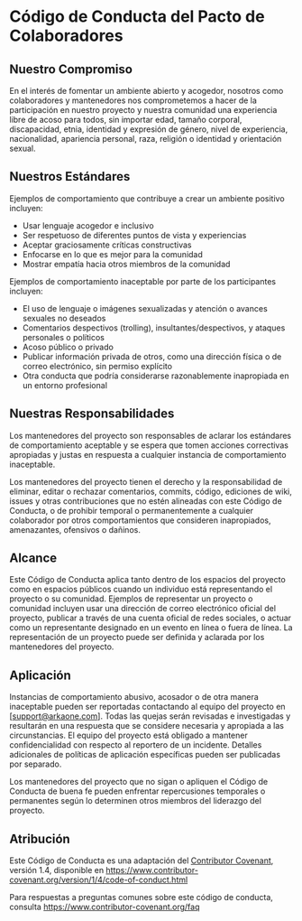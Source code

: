 # Código de Conducta del Pacto de Colaboradores

## Nuestro Compromiso

En el interés de fomentar un ambiente abierto y acogedor, nosotros como
colaboradores y mantenedores nos comprometemos a hacer de la participación en nuestro
proyecto y nuestra comunidad una experiencia libre de acoso para todos, sin importar
edad, tamaño corporal, discapacidad, etnia, identidad y expresión de género, nivel de
experiencia, nacionalidad, apariencia personal, raza, religión o identidad y
orientación sexual.

## Nuestros Estándares

Ejemplos de comportamiento que contribuye a crear un ambiente positivo incluyen:

* Usar lenguaje acogedor e inclusivo
* Ser respetuoso de diferentes puntos de vista y experiencias
* Aceptar graciosamente críticas constructivas
* Enfocarse en lo que es mejor para la comunidad
* Mostrar empatía hacia otros miembros de la comunidad

Ejemplos de comportamiento inaceptable por parte de los participantes incluyen:

* El uso de lenguaje o imágenes sexualizadas y atención o avances sexuales no deseados
* Comentarios despectivos (trolling), insultantes/despectivos, y ataques personales o políticos
* Acoso público o privado
* Publicar información privada de otros, como una dirección física o de correo
  electrónico, sin permiso explícito
* Otra conducta que podría considerarse razonablemente inapropiada en un entorno profesional

## Nuestras Responsabilidades

Los mantenedores del proyecto son responsables de aclarar los estándares de
comportamiento aceptable y se espera que tomen acciones correctivas apropiadas y
justas en respuesta a cualquier instancia de comportamiento inaceptable.

Los mantenedores del proyecto tienen el derecho y la responsabilidad de eliminar,
editar o rechazar comentarios, commits, código, ediciones de wiki, issues y otras
contribuciones que no estén alineadas con este Código de Conducta, o de prohibir
temporal o permanentemente a cualquier colaborador por otros comportamientos que
consideren inapropiados, amenazantes, ofensivos o dañinos.

## Alcance

Este Código de Conducta aplica tanto dentro de los espacios del proyecto como en
espacios públicos cuando un individuo está representando el proyecto o su comunidad.
Ejemplos de representar un proyecto o comunidad incluyen usar una dirección de correo
electrónico oficial del proyecto, publicar a través de una cuenta oficial de redes
sociales, o actuar como un representante designado en un evento en línea o fuera de
línea. La representación de un proyecto puede ser definida y aclarada por los
mantenedores del proyecto.

## Aplicación

Instancias de comportamiento abusivo, acosador o de otra manera inaceptable pueden
ser reportadas contactando al equipo del proyecto en [support@arkaone.com]. Todas
las quejas serán revisadas e investigadas y resultarán en una respuesta que se
considere necesaria y apropiada a las circunstancias. El equipo del proyecto está
obligado a mantener confidencialidad con respecto al reportero de un incidente.
Detalles adicionales de políticas de aplicación específicas pueden ser publicadas
por separado.

Los mantenedores del proyecto que no sigan o apliquen el Código de Conducta de
buena fe pueden enfrentar repercusiones temporales o permanentes según lo determinen
otros miembros del liderazgo del proyecto.

## Atribución

Este Código de Conducta es una adaptación del [Contributor Covenant][homepage],
versión 1.4, disponible en https://www.contributor-covenant.org/version/1/4/code-of-conduct.html

[homepage]: https://www.contributor-covenant.org

Para respuestas a preguntas comunes sobre este código de conducta, consulta
https://www.contributor-covenant.org/faq
